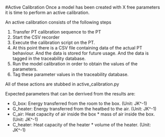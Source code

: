 #Active Calibration
Once a model has been created with X free parameters it is time to perform an active calibration.

An active calibration consists of the following steps
1. Transfer PT calibration sequence to the PT
1. Start the CSV recorder
1. Execute the calibration script on the PT. 
1. At this point there is a CSV file containing data of the actual PT behaviour.
And the data is stored for future usage.
And the data is tagged in the traceability database.
1. Run the model calibration in order to obtain the values of the parameters.
1. Tag these parameter values in the traceability database.

All of these actions are stubbed in active_calibration.py

Expected parameters that can be derrived from the results are:

- G_box: Energy transferred from the room to the box. (Unit: JK^-1)
- G_heater: Energy transferred from the heatbed to the air. (Unit: JK^-1)
- C_air: Heat capacity of air inside the box * mass of air inside the box. (Unit: JK^-1)
- C_heater: Heat capacity of the heater * volume of the heater. (Unit: JK^-1)